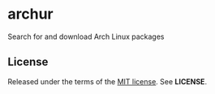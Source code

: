 archur
======
Search for and download Arch Linux packages

License
-------
Released under the terms of the
[MIT license](http://tldrlegal.com/license/mit-license). See **LICENSE**.
